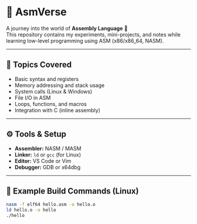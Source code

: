 # 🧩 AsmVerse

A journey into the world of **Assembly Language** 🧠  
This repository contains my experiments, mini-projects, and notes while learning low-level programming using ASM (x86/x86_64, NASM).

---

## 🧱 Topics Covered
- Basic syntax and registers  
- Memory addressing and stack usage  
- System calls (Linux & Windows)  
- File I/O in ASM  
- Loops, functions, and macros  
- Integration with C (inline assembly)

---

## ⚙️ Tools & Setup
- **Assembler:** NASM / MASM  
- **Linker:** `ld` or `gcc` (for Linux)  
- **Editor:** VS Code or Vim  
- **Debugger:** GDB or x64dbg  

---

## 🚀 Example Build Commands (Linux)
```bash
nasm -f elf64 hello.asm -o hello.o
ld hello.o -o hello
./hello
